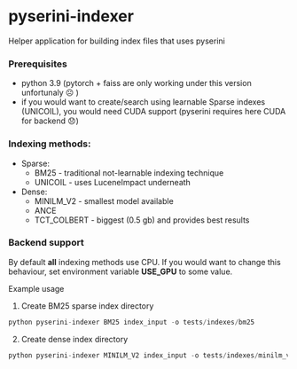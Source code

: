 # pyserini-indexer

Helper application for building index files that uses pyserini

### Prerequisites
* python 3.9 (pytorch + faiss are only working under this version unfortunaly ☹️ )
* if you would want to create/search using learnable 
Sparse indexes (UNICOIL), you would need CUDA support (pyserini requires here CUDA for backend 😞)

### Indexing methods:
* Sparse:
    * BM25 - traditional not-learnable indexing technique
    * UNICOIL - uses LuceneImpact underneath
* Dense:
    * MINILM_V2 - smallest model available
    * ANCE
    * TCT_COLBERT - biggest (0.5 gb) and provides best results

### Backend support
By default **all** indexing methods use CPU. If you would want to change this behaviour, set environment variable **USE_GPU** to some value.

Example usage
1. Create BM25 sparse index directory
```python
python pyserini-indexer BM25 index_input -o tests/indexes/bm25
```

2. Create dense index directory
```python
python pyserini-indexer MINILM_V2 index_input -o tests/indexes/minilm_v2
```

